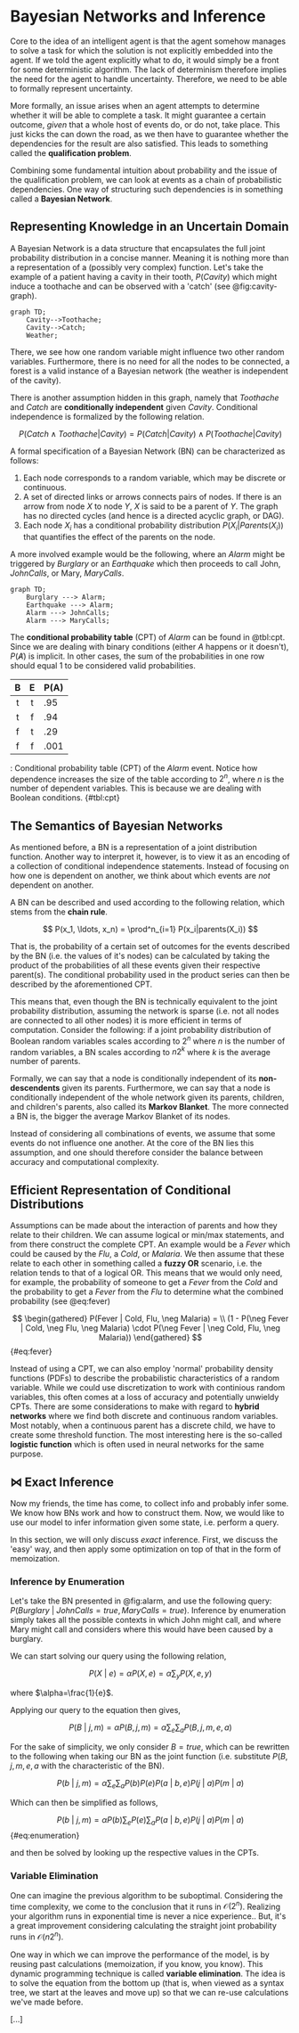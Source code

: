 # Bayesian Networks and Inference

Core to the idea of an intelligent agent is that the agent somehow manages to
solve a task for which the solution is not explicitly embedded into the agent.
If we told the agent explicitly what to do, it would simply be a front for some
deterministic algorithm. The lack of determinism therefore implies the need for
the agent to handle uncertainty. Therefore, we need to be able to formally
represent uncertainty.

More formally, an issue arises when an agent attempts to determine whether it
will be able to complete a task. It might guarantee a certain outcome, _given_
that a whole host of events do, or do not, take place. This just kicks the can
down the road, as we then have to guarantee whether the dependencies for the
result are also satisfied. This leads to something called the **qualification
problem**.

Combining some fundamental intuition about probability and the issue of the
qualification problem, we can look at events as a chain of probabilistic
dependencies. One way of structuring such dependencies is in something called a
**Bayesian Network**.

## Representing Knowledge in an Uncertain Domain

A Bayesian Network is a data structure that encapsulates the full joint
probability distribution in a concise manner. Meaning it is nothing more than a
representation of a (possibly very complex) function. Let's take the example of
a patient having a cavity in their tooth, $P(Cavity)$ which might induce a
toothache and can be observed with a 'catch' (see @fig:cavity-graph).

```{.mermaid #fig:cavity-graph width=50% theme=neutral}
graph TD;
    Cavity-->Toothache;
    Cavity-->Catch;
    Weather;
```

There, we see how one random variable might influence two other random
variables. Furthermore, there is no need for all the nodes to be connected, a
forest is a valid instance of a Bayesian network (the weather is independent of
the cavity).

There is another assumption hidden in this graph, namely that $Toothache$ and
$Catch$ are **conditionally independent** given $Cavity$. Conditional
independence is formalized by the following relation.

$$
P(Catch \land Toothache | Cavity) = P(Catch | Cavity) \land P(Toothache |
Cavity)
$$

A formal specification of a Bayesian Network (BN) can be characterized as
follows:

1. Each node corresponds to a random variable, which may be discrete or
   continuous.
2. A set of directed links or arrows connects pairs of nodes. If there is an
   arrow from node $X$ to node $Y$, $X$ is said to be a parent of $Y$. The graph
   has no directed cycles (and hence is a directed acyclic graph, or DAG).
3. Each node $X_i$ has a conditional probability distribution $P(X_i |
   Parents(X_i))$ that quantifies the effect of the parents on the node.

A more involved example would be the following, where an $Alarm$ might be
triggered by $Burglary$ or an $Earthquake$ which then proceeds to call John,
$JohnCalls$, or Mary, $MaryCalls$.

```{.mermaid width=50% theme=neutral #fig:alarm}
graph TD;
    Burglary ---> Alarm;
    Earthquake ---> Alarm;
    Alarm ---> JohnCalls;
    Alarm ---> MaryCalls;
```

The **conditional probability table** (CPT) of $Alarm$ can be found in @tbl:cpt.
Since we are dealing with binary conditions (either $A$ happens or it doesn't),
$P(\not A)$ is implicit. In other cases, the sum of the probabilities in one row
should equal $1$ to be considered valid probabilities.

|   B   |   E   | P(A) |
| :---: | :---: | ---- |
|   t   |   t   | .95  |
|   t   |   f   | .94  |
|   f   |   t   | .29  |
|   f   |   f   | .001 |

: Conditional probability table (CPT) of the $Alarm$ event. Notice how
dependence increases the size of the table according to $2^n$, where $n$ is the
number of dependent variables. This is because we are dealing with Boolean
conditions. {#tbl:cpt}

## The Semantics of Bayesian Networks

As mentioned before, a BN is a representation of a joint distribution function.
Another way to interpret it, however, is to view it as an encoding of a
collection of conditional independence statements. Instead of focusing on how
one is dependent on another, we think about which events are _not_ dependent on
another.

A BN can be described and used according to the following relation, which stems
from the **chain rule**.

$$
P(x_1, \ldots, x_n) = \prod^n_{i=1} P(x_i|parents(X_i))
$$

That is, the probability of a certain set of outcomes for the events described
by the BN (i.e. the values of it's nodes) can be calculated by taking the
product of the probabilities of all these events given their respective
parent(s). The conditional probability used in the product series can then be
described by the aforementioned CPT.

This means that, even though the BN is technically equivalent to the joint
probability distribution, assuming the network is sparse (i.e. not all nodes are
connected to all other nodes) it is more efficient in terms of computation.
Consider the following: if a joint probability distribution of Boolean random
variables scales according to $2^n$ where $n$ is the number of random variables,
a BN scales according to $n2^k$ where $k$ is the average number of parents.

Formally, we can say that a node is conditionally independent of its
**non-descendents** given its parents. Furthermore, we can say that a node is
conditionally independent of the whole network given its parents, children, and
children's parents, also called its **Markov Blanket**. The more connected a BN
is, the bigger the average Markov Blanket of its nodes.

Instead of considering all combinations of events, we assume that some events
do not influence one another. At the core of the BN lies this assumption, and
one should therefore consider the balance between accuracy and computational
complexity.

## Efficient Representation of Conditional Distributions

Assumptions can be made about the interaction of parents and how they relate to
their children. We can assume logical or min/max statements, and from there
construct the complete CPT. An example would be a $Fever$ which could be caused
by the $Flu$, a $Cold$, or $Malaria$. We then assume that these relate to each
other in something called a **fuzzy OR** scenario, i.e. the relation tends to
that of a logical OR. This means that we would only need, for example, the
probability of someone to get a $Fever$ from the $Cold$ and the probability to
get a $Fever$ from the $Flu$ to determine what the combined probability (see
@eq:fever)

$$
\begin{gathered}
P(Fever | Cold, Flu, \neg Malaria) = \\
(1 - P(\neg Fever | Cold, \neg Flu, \neg Malaria) \cdot P(\neg Fever | \neg Cold, Flu, \neg Malaria))
\end{gathered}
$$ {#eq:fever}

Instead of using a CPT, we can also employ 'normal' probability density
functions (PDFs) to describe the probabilistic characteristics of a random
variable. While we could use discretization to work with continious random
variables, this often comes at a loss of accuracy and potentially unwieldy CPTs.
There are some considerations to make with regard to **hybrid networks** where
we find both discrete and continuous random variables. Most notably, when a
continuous parent has a discrete child, we have to create some threshold
function. The most interesting here is the so-called **logistic function** which
is often used in neural networks for the same purpose.

## $\bowtie$ Exact Inference

Now my friends, the time has come, to collect info and probably infer some. We
know how BNs work and how to construct them. Now, we would like to use our model
to infer information given some state, i.e. perform a query.

In this section, we will only discuss _exact_ inference. First, we discuss the
'easy' way, and then apply some optimization on top of that in the form of
memoization.

### Inference by Enumeration

Let's take the BN presented in @fig:alarm, and use the following query:
$P(Burglary\ |\ JohnCalls = true, MaryCalls =  true)$. Inference by enumeration
simply takes all the possible contexts in which John might call, and where Mary
might call and considers where this would have been caused by a burglary.

We can start solving our query using the following relation,

$$
P(X\ |\ e) = \alpha P(X, e) = \alpha \sum_y P(X, e, y)
$$

where $\alpha=\frac{1}{e}$.

Applying our query to the equation then gives,

$$
P(B\ |\ j, m) = \alpha P(B, j, m) = \alpha \sum_e \sum_a P(B, j, m, e, a)
$$

For the sake of simplicity, we only consider $B=true$, which can be rewritten to
the following when taking our BN as the joint function (i.e. substitute $P(B, j, m,
e, a$ with the characteristic of the BN).

$$
P(b\ |\ j, m) = \alpha \sum_e \sum_a P(b)P(e)P(a\ |\ b,e)P(j\ |\ a)P(m\ |\ a)
$$

Which can then be simplified as follows,

$$
P(b\ |\ j, m) = \alpha P(b) \sum_e P(e) \sum_a P(a\ |\ b,e)P(j\ |\ a)P(m\ |\ a)
$${#eq:enumeration}

and then be solved by looking up the respective values in the CPTs.

### Variable Elimination

One can imagine the previous algorithm to be suboptimal. Considering the time
complexity, we come to the conclusion that it runs in $\mathcal{O}(2^n)$.
Realizing your algorithm runs in exponential time is never a nice experience..
But, it's a great improvement considering calculating the straight joint
probability runs in $\mathcal{O}(n2^n)$.

One way in which we can improve the performance of the model, is by reusing past
calculations (memoization, if you know, you know). This dynamic programming
technique is called **variable elimination**. The idea is to solve the equation
from the bottom up (that is, when viewed as a syntax tree, we start at the
leaves and move up) so that we can re-use calculations we've made before.

[...]
